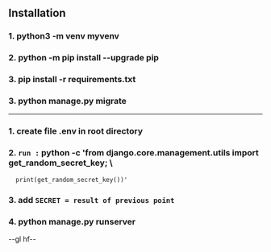 ## Installation


### 1. python3 -m venv myvenv
### 2. python -m pip install --upgrade pip
### 3. pip install -r requirements.txt
### 3. python manage.py migrate

---

### 1. create file .env in root directory
### 2. `run :` python -c 'from django.core.management.utils import get_random_secret_key; \
      print(get_random_secret_key())'

### 3. add `SECRET = result of previous point`

### 4. python manage.py runserver

--gl hf--


